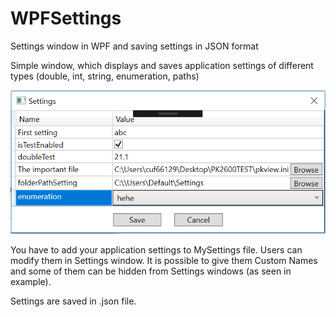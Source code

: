 # WPFSettings
Settings window in WPF and saving settings in JSON format

Simple window, which displays and saves application settings of different types (double, int, string, enumeration, paths)

![Alt text](Example.PNG?raw=true "Title")

You have to add your application settings to MySettings file. Users can modify them in Settings window. It is possible to give them Custom Names and some of them can be hidden from Settings windows (as seen in example).

Settings are saved in .json file.
      
